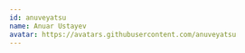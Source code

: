 ```yaml
---
id: anuveyatsu
name: Anuar Ustayev
avatar: https://avatars.githubusercontent.com/anuveyatsu
---
```

<NextSeo noindex={true} nofollow={true} />
